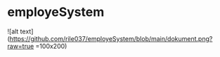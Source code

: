 # employeSystem

![alt text](https://github.com/rile037/employeSystem/blob/main/dokument.png?raw=true =100x200)
